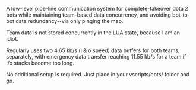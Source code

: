 A low-level pipe-line communication system for complete-takeover dota 2 bots while maintaining team-based data concurrency, and avoiding bot-to-bot data redundancy--via only pinging the map.

Team data is not stored concurrently in the LUA state, because I am an idiot.

Regularly uses two 4.65 kb/s (i & o speed) data buffers for both teams, separately, with emergency data transfer reaching 11.55 kb/s for a team if i/o stacks become too long.

No additional setup is required. Just place in your vscripts/bots/ folder and go.
